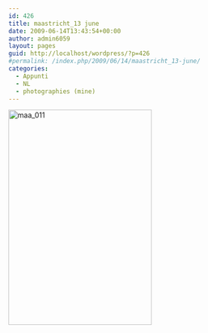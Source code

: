 ```yaml
---
id: 426
title: maastricht_13 june
date: 2009-06-14T13:43:54+00:00
author: admin6059
layout: pages
guid: http://localhost/wordpress/?p=426
#permalink: /index.php/2009/06/14/maastricht_13-june/
categories:
  - Appunti
  - NL
  - photographies (mine)
---
```

<img class="aligncenter size-full wp-image-3577" src="{{ site.url }}/images/uploads/2009/06/maa_011-1.jpg" alt="maa_011" width="283" height="425" srcset="{{ site.url }}/images/uploads/2009/06/maa_011-1.jpg 283w, {{ site.url }}/images/uploads/2009/06/maa_011-1-200x300.jpg 200w" sizes="(max-width: 283px) 100vw, 283px" />